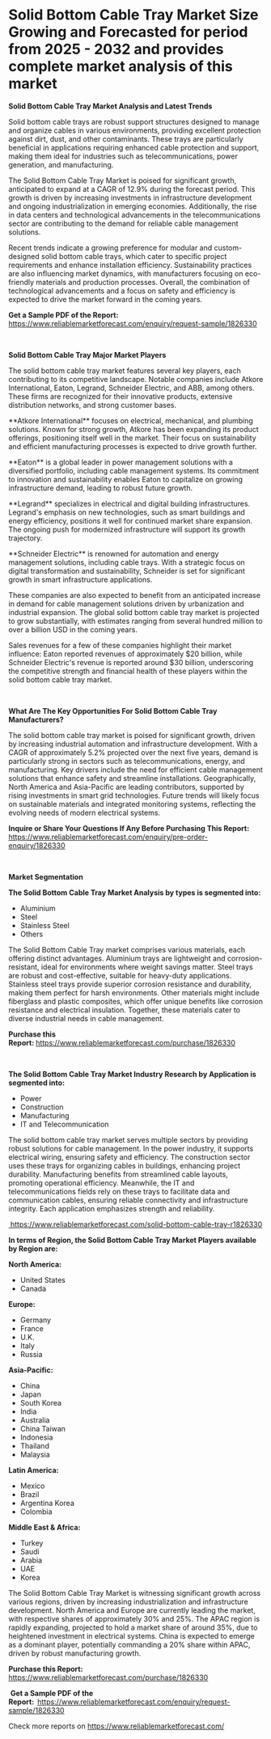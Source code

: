 <p><h1>Solid Bottom Cable Tray Market Size Growing and Forecasted for period from 2025 - 2032 and provides complete market analysis of this market</h1></p><p><strong>Solid Bottom Cable Tray Market Analysis and Latest Trends</strong></p>
<p><p>Solid bottom cable trays are robust support structures designed to manage and organize cables in various environments, providing excellent protection against dirt, dust, and other contaminants. These trays are particularly beneficial in applications requiring enhanced cable protection and support, making them ideal for industries such as telecommunications, power generation, and manufacturing.</p><p>The Solid Bottom Cable Tray Market is poised for significant growth, anticipated to expand at a CAGR of 12.9% during the forecast period. This growth is driven by increasing investments in infrastructure development and ongoing industrialization in emerging economies. Additionally, the rise in data centers and technological advancements in the telecommunications sector are contributing to the demand for reliable cable management solutions.</p><p>Recent trends indicate a growing preference for modular and custom-designed solid bottom cable trays, which cater to specific project requirements and enhance installation efficiency. Sustainability practices are also influencing market dynamics, with manufacturers focusing on eco-friendly materials and production processes. Overall, the combination of technological advancements and a focus on safety and efficiency is expected to drive the market forward in the coming years.</p></p>
<p><strong>Get a Sample PDF of the Report:&nbsp;</strong> <a href="https://www.reliablemarketforecast.com/enquiry/request-sample/1826330?utm_campaign=1875&utm_medium=2&utm_source=Github&utm_content=ia&utm_term=09042025&utm_id=solid-bottom-cable-tray">https://www.reliablemarketforecast.com/enquiry/request-sample/1826330</a></p>
<p>&nbsp;</p>
<p><strong>Solid Bottom Cable Tray Major Market Players</strong></p>
<p><p>The solid bottom cable tray market features several key players, each contributing to its competitive landscape. Notable companies include Atkore International, Eaton, Legrand, Schneider Electric, and ABB, among others. These firms are recognized for their innovative products, extensive distribution networks, and strong customer bases.</p><p>**Atkore International** focuses on electrical, mechanical, and plumbing solutions. Known for strong growth, Atkore has been expanding its product offerings, positioning itself well in the market. Their focus on sustainability and efficient manufacturing processes is expected to drive growth further.</p><p>**Eaton** is a global leader in power management solutions with a diversified portfolio, including cable management systems. Its commitment to innovation and sustainability enables Eaton to capitalize on growing infrastructure demand, leading to robust future growth.</p><p>**Legrand** specializes in electrical and digital building infrastructures. Legrand's emphasis on new technologies, such as smart buildings and energy efficiency, positions it well for continued market share expansion. The ongoing push for modernized infrastructure will support its growth trajectory.</p><p>**Schneider Electric** is renowned for automation and energy management solutions, including cable trays. With a strategic focus on digital transformation and sustainability, Schneider is set for significant growth in smart infrastructure applications.</p><p>These companies are also expected to benefit from an anticipated increase in demand for cable management solutions driven by urbanization and industrial expansion. The global solid bottom cable tray market is projected to grow substantially, with estimates ranging from several hundred million to over a billion USD in the coming years.</p><p>Sales revenues for a few of these companies highlight their market influence: Eaton reported revenues of approximately $20 billion, while Schneider Electric's revenue is reported around $30 billion, underscoring the competitive strength and financial health of these players within the solid bottom cable tray market.</p></p>
<p>&nbsp;</p>
<p><strong>What Are The Key Opportunities For Solid Bottom Cable Tray Manufacturers?</strong></p>
<p><p>The solid bottom cable tray market is poised for significant growth, driven by increasing industrial automation and infrastructure development. With a CAGR of approximately 5.2% projected over the next five years, demand is particularly strong in sectors such as telecommunications, energy, and manufacturing. Key drivers include the need for efficient cable management solutions that enhance safety and streamline installations. Geographically, North America and Asia-Pacific are leading contributors, supported by rising investments in smart grid technologies. Future trends will likely focus on sustainable materials and integrated monitoring systems, reflecting the evolving needs of modern electrical systems.</p></p>
<p><strong>Inquire or Share Your Questions If Any Before Purchasing This Report:</strong> <a href="https://www.reliablemarketforecast.com/enquiry/pre-order-enquiry/1826330?utm_campaign=1875&utm_medium=2&utm_source=Github&utm_content=ia&utm_term=09042025&utm_id=solid-bottom-cable-tray">https://www.reliablemarketforecast.com/enquiry/pre-order-enquiry/1826330</a></p>
<p>&nbsp;</p>
<p><strong>Market Segmentation</strong></p>
<p><strong>The Solid Bottom Cable Tray Market Analysis by types is segmented into:</strong></p>
<p><ul><li>Aluminium</li><li>Steel</li><li>Stainless Steel</li><li>Others</li></ul></p>
<p><p>The Solid Bottom Cable Tray market comprises various materials, each offering distinct advantages. Aluminium trays are lightweight and corrosion-resistant, ideal for environments where weight savings matter. Steel trays are robust and cost-effective, suitable for heavy-duty applications. Stainless steel trays provide superior corrosion resistance and durability, making them perfect for harsh environments. Other materials might include fiberglass and plastic composites, which offer unique benefits like corrosion resistance and electrical insulation. Together, these materials cater to diverse industrial needs in cable management.</p></p>
<p><strong>Purchase this Report:&nbsp;</strong><a href="https://www.reliablemarketforecast.com/purchase/1826330?utm_campaign=1875&utm_medium=2&utm_source=Github&utm_content=ia&utm_term=09042025&utm_id=solid-bottom-cable-tray">https://www.reliablemarketforecast.com/purchase/1826330</a></p>
<p>&nbsp;</p>
<p><strong>The Solid Bottom Cable Tray Market Industry Research by Application is segmented into:</strong></p>
<p><ul><li>Power</li><li>Construction</li><li>Manufacturing</li><li>IT and Telecommunication</li></ul></p>
<p><p>The solid bottom cable tray market serves multiple sectors by providing robust solutions for cable management. In the power industry, it supports electrical wiring, ensuring safety and efficiency. The construction sector uses these trays for organizing cables in buildings, enhancing project durability. Manufacturing benefits from streamlined cable layouts, promoting operational efficiency. Meanwhile, the IT and telecommunications fields rely on these trays to facilitate data and communication cables, ensuring reliable connectivity and infrastructure integrity. Each application emphasizes strength and reliability.</p></p>
<p><a href="https://www.reliablemarketforecast.com/solid-bottom-cable-tray-r1826330?utm_campaign=1875&utm_medium=2&utm_source=Github&utm_content=ia&utm_term=09042025&utm_id=solid-bottom-cable-tray">&nbsp;https://www.reliablemarketforecast.com/solid-bottom-cable-tray-r1826330</a></p>
<p><strong>In terms of Region, the Solid Bottom Cable Tray Market Players available by Region are:</strong></p>
<p>
    <p> <strong> North America: </strong>
        <ul>
            <li>United States</li>
            <li>Canada</li>
        </ul>
        </p> 
    <p> <strong> Europe: </strong>
        <ul>
            <li>Germany</li>
            <li>France</li>
            <li>U.K.</li>
            <li>Italy</li>
            <li>Russia</li>
        </ul>
        </p> 
    <p> <strong> Asia-Pacific: </strong>
        <ul>
            <li>China</li>
            <li>Japan</li>
            <li>South Korea</li>
            <li>India</li>
            <li>Australia</li>
            <li>China Taiwan</li>
            <li>Indonesia</li>
            <li>Thailand</li>
            <li>Malaysia</li>
        </ul>
        </p> 
    <p> <strong> Latin America: </strong>
        <ul>
            <li>Mexico</li>
            <li>Brazil</li>
            <li>Argentina Korea</li>
            <li>Colombia</li>
        </ul>
        </p> 
    <p> <strong> Middle East & Africa: </strong>
        <ul>
            <li>Turkey</li>
            <li>Saudi</li>
            <li>Arabia</li>
            <li>UAE</li>
            <li>Korea</li>
        </ul>
    </p>
    </p>
<p><p>The Solid Bottom Cable Tray Market is witnessing significant growth across various regions, driven by increasing industrialization and infrastructure development. North America and Europe are currently leading the market, with respective shares of approximately 30% and 25%. The APAC region is rapidly expanding, projected to hold a market share of around 35%, due to heightened investment in electrical systems. China is expected to emerge as a dominant player, potentially commanding a 20% share within APAC, driven by robust manufacturing growth.</p></p>
<p><strong>Purchase this Report: </strong><a href="https://www.reliablemarketforecast.com/purchase/1826330?utm_campaign=1875&utm_medium=2&utm_source=Github&utm_content=ia&utm_term=09042025&utm_id=solid-bottom-cable-tray">https://www.reliablemarketforecast.com/purchase/1826330</a></p>
<p>&nbsp;<strong>Get a Sample PDF of the Report:&nbsp;&nbsp;</strong><a href="https://www.reliablemarketforecast.com/enquiry/request-sample/1826330?utm_campaign=1875&utm_medium=2&utm_source=Github&utm_content=ia&utm_term=09042025&utm_id=solid-bottom-cable-tray">https://www.reliablemarketforecast.com/enquiry/request-sample/1826330</a></p>
<p><strong></strong></p>
<p>Check more reports on <a href="https://www.reliablemarketforecast.com/?utm_campaign=1875&utm_medium=2&utm_source=Github&utm_content=ia&utm_term=09042025&utm_id=solid-bottom-cable-tray">https://www.reliablemarketforecast.com/</a></p>